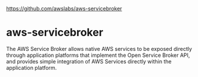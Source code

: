 https://github.com/awslabs/aws-servicebroker


# aws-servicebroker
The AWS Service Broker allows native AWS services to be exposed directly through application platforms that implement the Open Service Broker API, and provides simple integration of AWS Services directly within the application platform.
